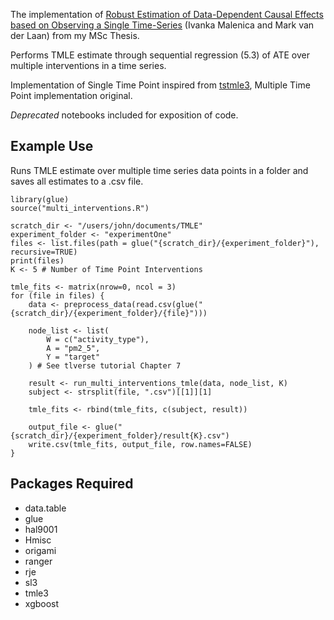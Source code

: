 The implementation of <a href="https://arxiv.org/pdf/1809.00734.pdf">Robust Estimation of Data-Dependent Causal Effects based on Observing a Single Time-Series</a> (Ivanka Malenica and Mark van der Laan) from my MSc Thesis.

Performs TMLE estimate through sequential regression (5.3) of ATE over multiple interventions in a time series.

Implementation of Single Time Point inspired from <a href="https://github.com/imalenica/tstmle3">tstmle3</a>, Multiple Time Point implementation original.

<em>Deprecated</em> notebooks included for exposition of code. 

<h2>Example Use</h2>
Runs TMLE estimate over multiple time series data points in a folder and saves all estimates to a .csv file.

```
library(glue)
source("multi_interventions.R")

scratch_dir <- "/users/john/documents/TMLE"
experiment_folder <- "experimentOne"
files <- list.files(path = glue("{scratch_dir}/{experiment_folder}"), recursive=TRUE)
print(files)
K <- 5 # Number of Time Point Interventions

tmle_fits <- matrix(nrow=0, ncol = 3)
for (file in files) {
    data <- preprocess_data(read.csv(glue("{scratch_dir}/{experiment_folder}/{file}")))

    node_list <- list(
        W = c("activity_type"),
        A = "pm2_5",
        Y = "target"
    ) # See tlverse tutorial Chapter 7

    result <- run_multi_interventions_tmle(data, node_list, K)
    subject <- strsplit(file, ".csv")[[1]][1]

    tmle_fits <- rbind(tmle_fits, c(subject, result))

    output_file <- glue("{scratch_dir}/{experiment_folder}/result{K}.csv")
    write.csv(tmle_fits, output_file, row.names=FALSE)
}
```

<h2>Packages Required</h2>

- data.table
- glue
- hal9001
- Hmisc
- origami
- ranger
- rje
- sl3
- tmle3
- xgboost
